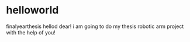 # helloworld
finalyearthesis
hellod dear! i am going to do my thesis robotic arm project with the help of you!
